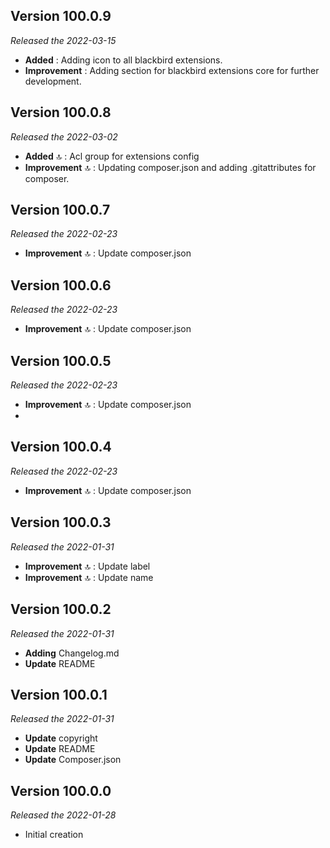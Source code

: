 ## Version 100.0.9
*Released the 2022-03-15*

* **Added** : Adding icon to all blackbird extensions.
* **Improvement** : Adding section for blackbird extensions core for further development.


## Version 100.0.8
*Released the 2022-03-02*

* **Added** 🔝 : Acl group for extensions config
* **Improvement** 🔝 : Updating composer.json and adding .gitattributes for composer.

## Version 100.0.7
*Released the 2022-02-23*

* **Improvement** 🔝 : Update composer.json

## Version 100.0.6
*Released the 2022-02-23*

* **Improvement** 🔝 : Update composer.json
 
## Version 100.0.5
*Released the 2022-02-23*

* **Improvement** 🔝 : Update composer.json
* 
 ## Version 100.0.4
*Released the 2022-02-23*

* **Improvement** 🔝 : Update composer.json
 
## Version 100.0.3
*Released the 2022-01-31*

* **Improvement** 🔝 : Update label
* **Improvement** 🔝 : Update name

## Version 100.0.2
*Released the 2022-01-31*

* **Adding** Changelog.md
* **Update** README

## Version 100.0.1
*Released the 2022-01-31*

* **Update** copyright
* **Update** README
* **Update** Composer.json

## Version 100.0.0
*Released the 2022-01-28*

* Initial creation

